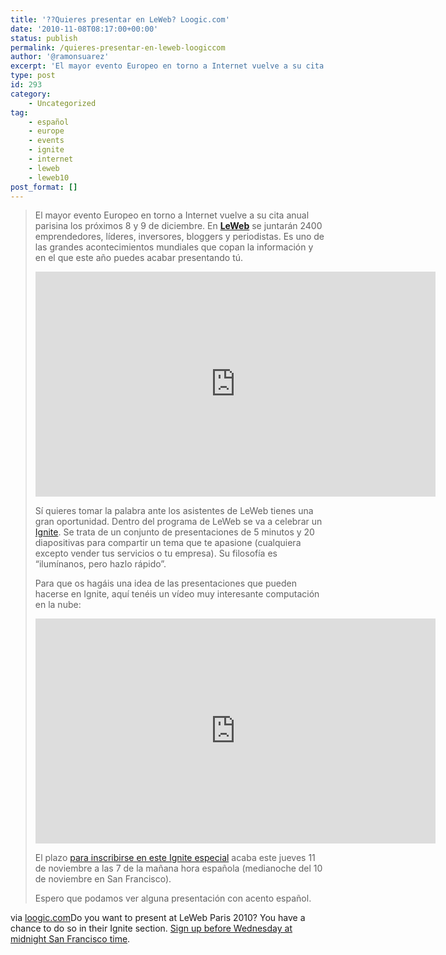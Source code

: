 ```yaml
---
title: '??Quieres presentar en LeWeb? Loogic.com'
date: '2010-11-08T08:17:00+00:00'
status: publish
permalink: /quieres-presentar-en-leweb-loogiccom
author: '@ramonsuarez'
excerpt: 'El mayor evento Europeo en torno a Internet vuelve a su cita anual parisina los pr??ximos 8 y 9 de diciembre. En LeWeb se juntar??n 2400 emprendedores, l??deres, inversores, bloggers y periodistas. Es uno de las grandes acontecimientos mundiales que ...'
type: post
id: 293
category:
    - Uncategorized
tag:
    - español
    - europe
    - events
    - ignite
    - internet
    - leweb
    - leweb10
post_format: []
---
```

> El mayor evento Europeo en torno a Internet vuelve a su cita anual parisina los próximos 8 y 9 de diciembre. En **[LeWeb](http://bit.ly/bfn5EV "Apúntate a LeWeb")** se juntarán 2400 emprendedores, líderes, inversores, bloggers y periodistas. Es uno de las grandes acontecimientos mundiales que copan la información y en el que este año puedes acabar presentando tú.
> 
> <span class="embed-youtube" style="text-align:center; display: block;"><iframe allowfullscreen="true" class="youtube-player" height="360" sandbox="allow-scripts allow-same-origin allow-popups allow-presentation" src="https://www.youtube.com/embed/dZ6O44xlk90?version=3&rel=1&showsearch=0&showinfo=1&iv_load_policy=1&fs=1&hl=en-US&autohide=2&wmode=transparent" style="border:0;" width="640"></iframe></span>
> 
> Sí quieres tomar la palabra ante los asistentes de LeWeb tienes una gran oportunidad. Dentro del programa de LeWeb se va a celebrar un [Ignite](http://igniteshow.com/). Se trata de un conjunto de presentaciones de 5 minutos y 20 diapositivas para compartir un tema que te apasione (cualquiera excepto vender tus servicios o tu empresa). Su filosofía es “ilumínanos, pero hazlo rápido”.
> 
> Para que os hagáis una idea de las presentaciones que pueden hacerse en Ignite, aquí tenéis un vídeo muy interesante computación en la nube:
> 
> <span class="embed-youtube" style="text-align:center; display: block;"><iframe allowfullscreen="true" class="youtube-player" height="360" sandbox="allow-scripts allow-same-origin allow-popups allow-presentation" src="https://www.youtube.com/embed/1zYpsumw-Gc?version=3&rel=1&showsearch=0&showinfo=1&iv_load_policy=1&fs=1&hl=en-US&autohide=2&wmode=transparent" style="border:0;" width="640"></iframe></span>
> 
> El plazo [para inscribirse en este Ignite especial](http://igniteleweb.producteev.com/home.php) acaba este jueves 11 de noviembre a las 7 de la mañana hora española (medianoche del 10 de noviembre en San Francisco).
> 
> Espero que podamos ver alguna presentación con acento español.

via [loogic.com](http://loogic.com/%c2%bfquieres-presentar-en-leweb/)</div>Do you want to present at LeWeb Paris 2010? You have a chance to do so in their Ignite section. [Sign up before Wednesday at midnight San Francisco time](http://igniteleweb.producteev.com/home.php).

</div>